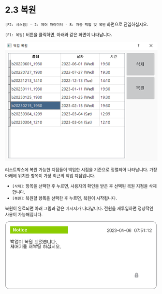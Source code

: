 ﻿# 2.3 복원

`[F2: 시스템] – 2: 제어 파라미터 - 8: 자동 백업 및 복원` 화면으로 진입하십시오.

`[F1: 복원]` 버튼을 클릭하면, 아래와 같은 화면이 나타납니다.

![그림 복원 대화상자](../_assets/restore.png)

리스트박스에 복원 가능한 지점들이 백업한 시점을 기준으로 정렬되어 나타납니다. 가장 아래에 위치한 항목이 가장 최근의 백업 지점입니다.

* `[삭제]`: 항목을 선택한 후 누르면, 사용자의 확인을 받은 후 선택된 복원 지점을 삭제합니다.
* `[복원]`: 복원할 항목을 선택한 후 누르면, 복원이 시작됩니다.

복원이 완료되면 아래 그림과 같은 메시지가 나타납니다. 전원을 재투입하면 정상적인 사용이 가능해집니다.

![그림 2.5 복원 완료](<../_assets/restored_reboot.png>)
